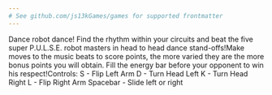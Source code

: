 ```yaml
---
# See github.com/js13kGames/games for supported frontmatter
---
```

Dance robot dance! Find the rhythm within your circuits and beat the five super P.U.L.S.E. robot masters in head to head dance stand-offs!Make moves to the music beats to score points, the more varied they are the more bonus points you will obtain. Fill the energy bar before your opponent to win his respect!Controls:
S - Flip Left Arm
D - Turn Head Left
K - Turn Head Right
L - Flip Right Arm
Spacebar - Slide left or right